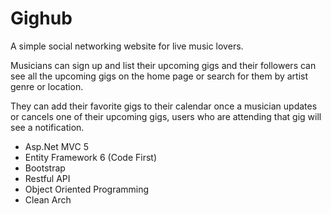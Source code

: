 # Gighub
A simple social networking website for live music lovers.

Musicians can sign up and list their upcoming gigs and their followers can see all the upcoming gigs 
on the home page or search for them by artist genre or location.

They can add their favorite gigs to their calendar once a musician updates or cancels one of their upcoming gigs, users who are 
attending that gig will see a notification. 

* Asp.Net MVC 5 
* Entity Framework 6 (Code First)
* Bootstrap
* Restful API
* Object Oriented Programming 
* Clean Arch
